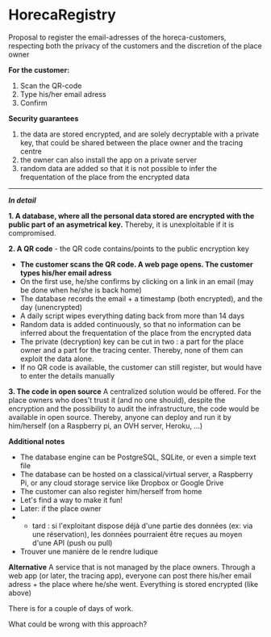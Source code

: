 # HorecaRegistry
Proposal to register the email-adresses of the horeca-customers, respecting both the privacy of the customers and the discretion of the place owner

**For the customer:**
 1. Scan the QR-code
 2. Type his/her email adress
 3. Confirm

**Security guarantees**
 1. the data are stored encrypted, and are solely decryptable with a private key, that could be shared between the place owner and the tracing centre
 2. the owner can also install the app on a private server
 3. random data are added so that it is not possible to infer the frequentation of the place from the encrypted data


----------------------------------------------------------


**_In detail_**

**1. A database, where all the personal data stored are encrypted with the public part of an asymetrical key.** Thereby, it is unexploitable if it is compromised.

**2. A QR code** - the QR code contains/points to the public encryption key

- **The customer scans the QR code. A web page opens. The customer types his/her email adress**
- On the first use, he/she confirms by clicking on a link in an email (may be done when he/she is back home)
- The database records the email + a timestamp (both encrypted), and the day (unencrypted)
- A daily script wipes everything dating back from more than 14 days
- Random data is added continuously, so that no information can be inferred about the frequentation of the place from the encrypted data
- The private (decryption) key can be cut in two : a part for the place owner and a part for the tracing center. Thereby, none of them can exploit the data alone.
- If no QR code is available, the customer can still register, but would have to enter the details manually

**3. The code in open source**
A centralized solution would be offered.
For the place owners who does't trust it (and no one should), despite the encryption and the possibility to audit the infrastructure, the code would be available in open source. Thereby, anyone can deploy and run it by him/herself (on a Raspberry pi, an OVH server, Heroku, ...)

**Additional notes**
- The database engine can be PostgreSQL, SQLite, or even a simple text file
- The database can be hosted on a classical/virtual server, a Raspberry Pi, or any cloud storage service like Dropbox or Google Drive
- The customer can also register him/herself from home
- Let's find a way to make it fun!
- Later: if the place owner
- + tard : si l'exploitant dispose déjà d'une partie des données (ex: via une réservation), les données pourraient être reçues au moyen d'une API (push ou pull)
- Trouver une manière de le rendre ludique

**Alternative**
A service that is not managed by the place owners. 
Through a web app (or later, the tracing app), everyone can post there his/her email adress + the place where he/she went.
Everything is stored encrypted (like above)

There is for a couple of days of work. 

What could be wrong with this approach?
